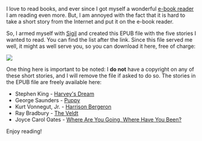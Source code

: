 <!--
.. link:
.. description: I made EPUB file with short stories I liked, so you can enjoy them too.
.. tags: books, stories, epub
.. date: 2013/12/26 19:25:15
.. title: Short stories for your e-book reader
.. slug: short-stories-for-your-e-book-reader
-->

I love to read books, and ever since I got myself a wonderful
[e-book reader](http://www.kobo.com/koboglo/) I am reading even more. But, I am
annoyed with the fact that it is hard to take a short story from the Internet
and put it on the e-book reader.

So, I armed myself with [Sigil](https://code.google.com/p/sigil/) and created
this EPUB file with the five stories I wanted to read. You can find the list
after the link. Since this file served me well, it might as well serve you, so
you can download it here, free of charge:

[<img src="http://blog.kotur.org/files/epub-icon.png">](http://blog.kotur.org/files/Short-Stories.epub)

One thing here is important to be noted: I **do not** have a copyright on any
of these short stories, and I will remove the file if asked to do so. The
stories in the EPUB file are freely available here:

  * Stephen King - [Harvey's Dream](http://www.newyorker.com/archive/2003/06/30/030630fi_fiction)
  * George Saunders - [Puppy](http://www.newyorker.com/fiction/features/2007/05/28/070528fi_fiction_saunders)
  * Kurt Vonnegut, Jr. - [Harrison Bergeron](http://www.tnellen.com/cybereng/harrison.html)
  * Ray Bradbury - [The Veldt](http://www.veddma.com/veddma/Veldt.htm)
  * Joyce Carol Oates - [Where Are You Going, Where Have You Been?](http://www.usfca.edu/jco/whereareyougoing/)

Enjoy reading!
